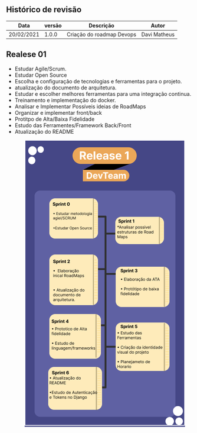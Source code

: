 ## Histórico de revisão

|       Data         |versão                       |Descrição                        |Autor|
|----------------|-------------------------------|-----------------------------|---------------------|
|20/02/2021|1.0.0           |Criação do roadmap Devops              |Davi Matheus|

## Realese 01

- Estudar Agile/Scrum.
- Estudar Open Source
- Escolha e configuração de tecnologias e ferramentas para o projeto.
- atualização do documento de arquitetura.
- Estudar e escolher melhores ferramentas para uma integração continua.
- Treinamento e implementação do docker.
- Analisar e Implementar Possíveis ideias de RoadMaps
- Organizar e implementar front/back
- Protitpo de Alta/Baixa Fidelidade
- Estudo das Ferramentes/Framework Back/Front
- Atualização do README

<p align = "center"> &emsp;&emsp; <img src="../assets/images/RoadMap_DevTeam.png" width="435" height="776"/> </p>
